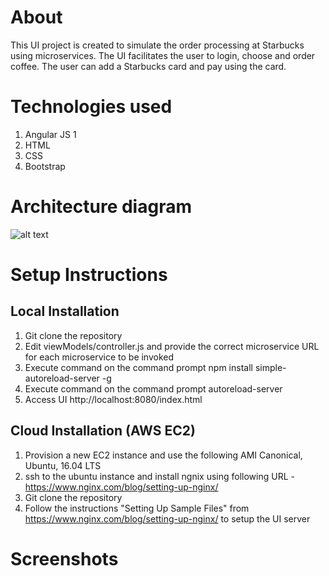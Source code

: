 # About
This UI project is created to simulate the order processing at Starbucks using microservices. The UI facilitates the user to login, choose and order coffee. The user can add a Starbucks card and pay using the card. 

# Technologies used
1. Angular JS 1
2. HTML 
3. CSS
4. Bootstrap

# Architecture diagram
![alt text](UIArch.png "UI Architecture")

# Setup Instructions
## Local Installation
1. Git clone the repository
2. Edit viewModels/controller.js and provide the correct microservice URL for each microservice to be invoked
3. Execute command on the command prompt npm install simple-autoreload-server -g
4. Execute command on the command prompt autoreload-server
5. Access UI http://localhost:8080/index.html

## Cloud Installation (AWS EC2)
1. Provision a new EC2 instance and use the following AMI Canonical, Ubuntu, 16.04 LTS
2. ssh to the ubuntu instance and install ngnix using following URL - https://www.nginx.com/blog/setting-up-nginx/
3. Git clone the repository 
4. Follow the instructions "Setting Up Sample Files" from https://www.nginx.com/blog/setting-up-nginx/ to setup the UI server

# Screenshots
